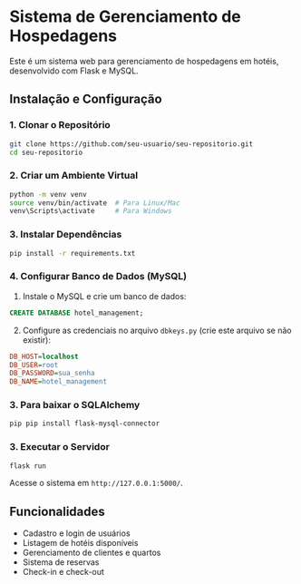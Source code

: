 # Sistema de Gerenciamento de Hospedagens

Este é um sistema web para gerenciamento de hospedagens em hotéis, desenvolvido com Flask e MySQL.

## **Instalação e Configuração**

### **1. Clonar o Repositório**
```bash
git clone https://github.com/seu-usuario/seu-repositorio.git
cd seu-repositorio
```

### **2. Criar um Ambiente Virtual**
```bash
python -m venv venv
source venv/bin/activate  # Para Linux/Mac
venv\Scripts\activate     # Para Windows
```

### **3. Instalar Dependências**
```bash
pip install -r requirements.txt
```

### **4. Configurar Banco de Dados (MySQL)**
1. Instale o MySQL e crie um banco de dados:
```sql
CREATE DATABASE hotel_management;
```
2. Configure as credenciais no arquivo `dbkeys.py` (crie este arquivo se não existir):
```ini
DB_HOST=localhost
DB_USER=root
DB_PASSWORD=sua_senha
DB_NAME=hotel_management
```

### **3. Para baixar o SQLAlchemy**
```bash
pip pip install flask-mysql-connector
```

### **3. Executar o Servidor**
```bash
flask run
```
Acesse o sistema em `http://127.0.0.1:5000/`.

## **Funcionalidades**
- Cadastro e login de usuários
- Listagem de hotéis disponíveis
- Gerenciamento de clientes e quartos
- Sistema de reservas
- Check-in e check-out

